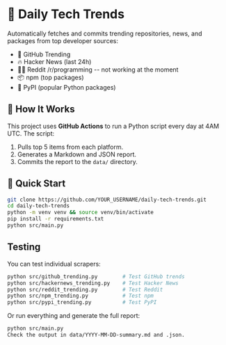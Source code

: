 # 📰 Daily Tech Trends

Automatically fetches and commits trending repositories, news, and packages from top developer sources:

- 🚀 GitHub Trending
- 🔥 Hacker News (last 24h)
- 👨‍💻 Reddit /r/programming  -- not working at the moment
- 📦 npm (top packages)
- 🐍 PyPI (popular Python packages)

## 📆 How It Works

This project uses **GitHub Actions** to run a Python script every day at 4AM UTC. The script:

1. Pulls top 5 items from each platform.
2. Generates a Markdown and JSON report.
3. Commits the report to the `data/` directory.

## 🚀 Quick Start

```bash
git clone https://github.com/YOUR_USERNAME/daily-tech-trends.git
cd daily-tech-trends
python -m venv venv && source venv/bin/activate
pip install -r requirements.txt
python src/main.py
``` 

## Testing

You can test individual scrapers:

```bash
python src/github_trending.py        # Test GitHub trends
python src/hackernews_trending.py    # Test Hacker News
python src/reddit_trending.py        # Test Reddit
python src/npm_trending.py           # Test npm
python src/pypi_trending.py          # Test PyPI

```
Or run everything and generate the full report:

```bash
python src/main.py
Check the output in data/YYYY-MM-DD-summary.md and .json.
```
